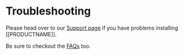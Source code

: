 <!--toc=getting_started-->
# Troubleshooting

Please head over to our [Support page]([[PRODUCTSUPPORTURL]]) if you have problems installing [[PRODUCTNAME]].

Be sure to checkout the [FAQs]([[PRODUCTFAQURL]]) too.

